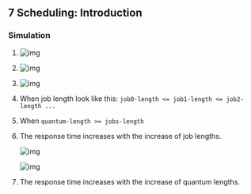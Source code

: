 ## 7 Scheduling: Introduction

### Simulation

1. ![img](./images/1.png)

2. ![img](./images/2.png)

3. ![img](./images/3.png)

4. When job length look like this: `job0-length <= job1-length <= job2-length ...`

5. When `quantum-length >= jobs-length`

6. The response time increases with the increase of job lengths.

   ![img](./images/4.png)

   ![img](./images/5.png)

7. The response time increases with the increase of quantum lengths.
